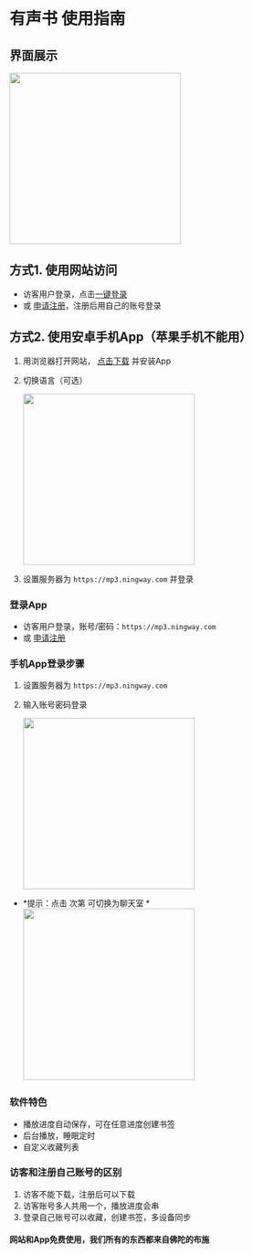 # 有声书 使用指南

## 界面展示

   <img src="https://cx.ningway.com/d/backup/public/download/demo.gif" width="300">

## 方式1. 使用网站访问
   - 访客用户登录，点击[一键登录](https://mp3.ningway.com/guest)
   - 或 [申请注册](https://jinshuju.net/f/OeLa2U)，注册后用自己的账号登录

## 方式2. 使用安卓手机App（苹果手机不能用）
   1. 用浏览器打开网站， [点击下载](https://cx.ningway.com/d/backup/public/download/au-app-release.apk) 并安装App
   2. 切换语言（可选）

      <img src="https://cx.ningway.com/d/backup/public/download/au-switch-zh.gif" width="300">

   3. 设置服务器为 `https://mp3.ningway.com` 并登录
   
### 登录App
   - 访客用户登录，账号/密码：`https://mp3.ningway.com`
   - 或 [申请注册](https://jinshuju.net/f/OeLa2U)
  
### 手机App登录步骤
1. 设置服务器为 `https://mp3.ningway.com`
2. 输入账号密码登录
   
   <img src="https://cx.ningway.com/d/backup/public/download/au-login.gif" width="300">

- *提示：点击 次第 可切换为聊天室 *  
   <img src="/images/au-switch-zh.webp" width="300">

### 软件特色

- 播放进度自动保存，可在任意进度创建书签
- 后台播放，睡眠定时
- 自定义收藏列表

### 访客和注册自己账号的区别

1. 访客不能下载，注册后可以下载
2. 访客账号多人共用一个，播放进度会串
3. 登录自己账号可以收藏，创建书签，多设备同步

#### 网站和App免费使用，我们所有的东西都来自佛陀的布施